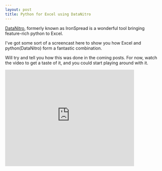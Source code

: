 ```yaml
---
layout: post
title: Python for Excel using DataNitro
---
```


[DataNitro](http://www.datanitro.com), formerly known as IronSpread is a wonderful tool bringing feature-rich python to Excel.

I've got some sort of a screencast here to show you how Excel and python(DataNitro) form a fantastic combination.

Will try and tell you how this was done in the coming posts. For now, watch the video to get a taste of it, and you could start playing around with it.

<iframe width="420" height="315" src="http://www.youtube.com/embed/Btu-WhZjAJo" frameborder="0" allowfullscreen></iframe>

